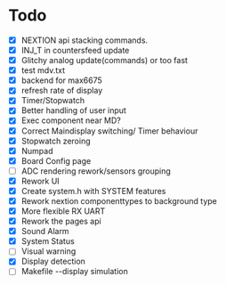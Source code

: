 # Todo

- [x] NEXTION api stacking commands.
- [x] INJ_T in countersfeed update
- [x] Glitchy analog update(commands) or too fast
- [x] test mdv.txt
- [x] backend for max6675
- [x] refresh rate of display
- [x] Timer/Stopwatch
- [x] Better handling of user input
- [x] Exec component near MD?
- [x] Correct Maindisplay switching/ Timer behaviour
- [x] Stopwatch zeroing
- [x] Numpad
- [x] Board Config page
- [ ] ADC rendering rework/sensors grouping
- [x] Rework UI
- [x] Create system.h with SYSTEM features
- [x] Rework nextion componenttypes to background type
- [x] More flexible RX UART
- [x] Rework the pages api
- [x] Sound Alarm
- [x] System Status
- [ ] Visual warning
- [x] Display detection
- [ ] Makefile --display simulation

